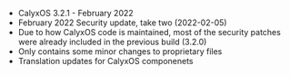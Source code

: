 * CalyxOS 3.2.1 - February 2022
* February 2022 Security update, take two (2022-02-05)
* Due to how CalyxOS code is maintained, most of the security patches were already included in the previous build (3.2.0)
* Only contains some minor changes to proprietary files
* Translation updates for CalyxOS componenets

